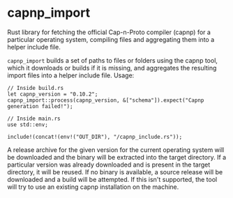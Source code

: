 # capnp_import

Rust library for fetching the official Cap-n-Proto compiler (capnp) for a particular operating system, compiling files and aggregating them into a helper include file.

`capnp_import` builds a set of paths to files or folders using the capnp tool, which it downloads or builds if it is missing, and aggregates the resulting import files into a helper include file. Usage:

    // Inside build.rs
    let capnp_version = "0.10.2";
    capnp_import::process(capnp_version, &["schema"]).expect("Capnp generation failed!");

    // Inside main.rs
    use std::env;

    include!(concat!(env!("OUT_DIR"), "/capnp_include.rs"));

A release archive for the given version for the current operating system will be downloaded and the binary will be extracted into the target directory. If a particular version was already downloaded and is present in the target directory, it will be reused. If no binary is available, a source release will be downloaded and a build will be attempted. If this isn't supported, the tool will try to use an existing capnp installation on the machine.